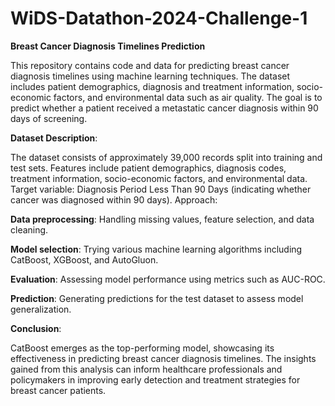 # WiDS-Datathon-2024-Challenge-1

**Breast Cancer Diagnosis Timelines Prediction**

This repository contains code and data for predicting breast cancer diagnosis timelines using machine learning techniques. The dataset includes patient demographics, diagnosis and treatment information, socio-economic factors, and environmental data such as air quality. The goal is to predict whether a patient received a metastatic cancer diagnosis within 90 days of screening.

**Dataset Description**:

The dataset consists of approximately 39,000 records split into training and test sets.
Features include patient demographics, diagnosis codes, treatment information, socio-economic factors, and environmental data.
Target variable: Diagnosis Period Less Than 90 Days (indicating whether cancer was diagnosed within 90 days).
Approach:

**Data preprocessing**: Handling missing values, feature selection, and data cleaning.

**Model selection**: Trying various machine learning algorithms including CatBoost, XGBoost, and AutoGluon.

**Evaluation**: Assessing model performance using metrics such as AUC-ROC.

**Prediction**: Generating predictions for the test dataset to assess model generalization.

**Conclusion**:

CatBoost emerges as the top-performing model, showcasing its effectiveness in predicting breast cancer diagnosis timelines. The insights gained from this analysis can inform healthcare professionals and policymakers in improving early detection and treatment strategies for breast cancer patients.

